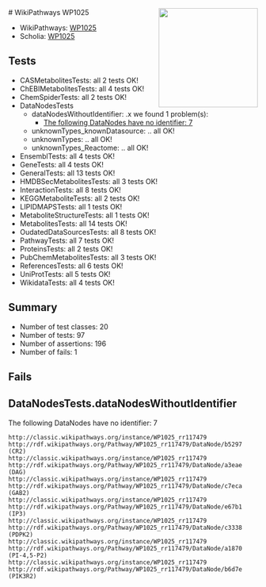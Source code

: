 <img style="float: right; width: 200px" src="https://upload.wikimedia.org/wikipedia/commons/thumb/8/83/Wplogo_with_text_500.png/640px-Wplogo_with_text_500.png" />
# WikiPathways WP1025

* WikiPathways: [WP1025](https://wikipathways.org/pathways/WP1025)
* Scholia: [WP1025](https://scholia.toolforge.org/wikipathways/WP1025)
## Tests
* CASMetabolitesTests: all 2 tests OK!
* ChEBIMetabolitesTests: all 4 tests OK!
* ChemSpiderTests: all 2 tests OK!
* DataNodesTests
    * dataNodesWithoutIdentifier: .x we found 1 problem(s):
        * [The following DataNodes have no identifier: 7](#d2d32fa6)
    * unknownTypes_knownDatasource: .. all OK!
    * unknownTypes: .. all OK!
    * unknownTypes_Reactome: .. all OK!
* EnsemblTests: all 4 tests OK!
* GeneTests: all 4 tests OK!
* GeneralTests: all 13 tests OK!
* HMDBSecMetabolitesTests: all 3 tests OK!
* InteractionTests: all 8 tests OK!
* KEGGMetaboliteTests: all 2 tests OK!
* LIPIDMAPSTests: all 1 tests OK!
* MetaboliteStructureTests: all 1 tests OK!
* MetabolitesTests: all 14 tests OK!
* OudatedDataSourcesTests: all 8 tests OK!
* PathwayTests: all 7 tests OK!
* ProteinsTests: all 2 tests OK!
* PubChemMetabolitesTests: all 3 tests OK!
* ReferencesTests: all 6 tests OK!
* UniProtTests: all 5 tests OK!
* WikidataTests: all 4 tests OK!


## Summary

* Number of test classes: 20
* Number of tests: 97
* Number of assertions: 196
* Number of fails: 1

## Fails

<a name="d2d32fa6" />

## DataNodesTests.dataNodesWithoutIdentifier

The following DataNodes have no identifier: 7
```
http://classic.wikipathways.org/instance/WP1025_rr117479 http://rdf.wikipathways.org/Pathway/WP1025_rr117479/DataNode/b5297 (CR2)
http://classic.wikipathways.org/instance/WP1025_rr117479 http://rdf.wikipathways.org/Pathway/WP1025_rr117479/DataNode/a3eae (DAG)
http://classic.wikipathways.org/instance/WP1025_rr117479 http://rdf.wikipathways.org/Pathway/WP1025_rr117479/DataNode/c7eca (GAB2)
http://classic.wikipathways.org/instance/WP1025_rr117479 http://rdf.wikipathways.org/Pathway/WP1025_rr117479/DataNode/e67b1 (IP3)
http://classic.wikipathways.org/instance/WP1025_rr117479 http://rdf.wikipathways.org/Pathway/WP1025_rr117479/DataNode/c3338 (PDPK2)
http://classic.wikipathways.org/instance/WP1025_rr117479 http://rdf.wikipathways.org/Pathway/WP1025_rr117479/DataNode/a1870 (PI-4,5-P2)
http://classic.wikipathways.org/instance/WP1025_rr117479 http://rdf.wikipathways.org/Pathway/WP1025_rr117479/DataNode/b6d7e (PIK3R2)
```

